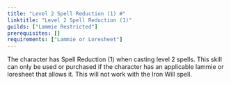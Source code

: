 ```yaml
---
title: "Level 2 Spell Reduction (1) #"
linktitle: "Level 2 Spell Reduction (1)"
guilds: ["Lammie Restricted"]
prerequisites: []
requirements: ["Lammie or Loresheet"]
---
```

The character has Spell Reduction (1) when casting level 2 spells. This skill can only be used or purchased if the character has an applicable lammie or loresheet that allows it. This will not work with the Iron Will spell.